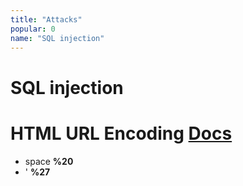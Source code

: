 ```yaml
---
title: "Attacks"
popular: 0
name: "SQL injection"
---
```


# SQL injection

# HTML URL Encoding [Docs](https://www.w3schools.com/tags/ref_urlencode.ASP)

- space **%20**
- ' **%27**
